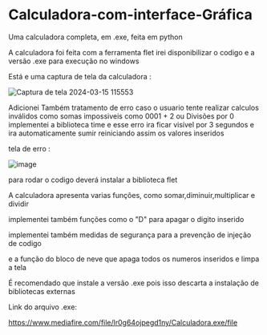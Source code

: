 # Calculadora-com-interface-Gráfica
Uma calculadora completa, em .exe, feita em python

A calculadora foi feita com a ferramenta flet
irei disponibilizar o codigo e a versão .exe para execução no windows 

Está e uma captura de tela da calculadora  :

![Captura de tela 2024-03-15 115553](https://github.com/Brayandev0/Calculadora-com-interface-Gr-fica/assets/84828739/f0ba920d-575a-4a5b-81d6-b309e7c151ab)

Adicionei Também tratamento de erro caso o usuario tente realizar calculos inválidos 
como somas impossiveis como 0001 + 2
ou Divisões por 0 
implementei a biblioteca time e esse erro ira ficar visível por 3 segundos e ira automaticamente sumir 
reiniciando assim os valores inseridos 


tela de erro :


![image](https://github.com/Brayandev0/Calculadora-com-interface-Grafica/assets/84828739/67a9d6b3-bcf5-47d2-92c2-2db2aa78244f)



para rodar o codigo deverá instalar a biblioteca flet 

A calculadora apresenta varias funções, como somar,diminuir,multiplicar e dividir 

implementei também funções como o "D" para apagar o digito inserido

implementei também medidas de segurança para a prevenção de injeção de codigo 

e a função do bloco de neve que apaga todos os numeros inseridos e limpa a tela 

É recomendado que instale a versão .exe pois isso descarta a instalação de bibliotecas externas 

Link do arquivo .exe:

https://www.mediafire.com/file/lr0g64ojpegd1ny/Calculadora.exe/file
